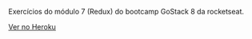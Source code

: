 Exercícios do módulo 7 (Redux) do bootcamp GoStack 8 da rocketseat.

[Ver no Heroku](https://rocketshoes-m7.herokuapp.com/)
